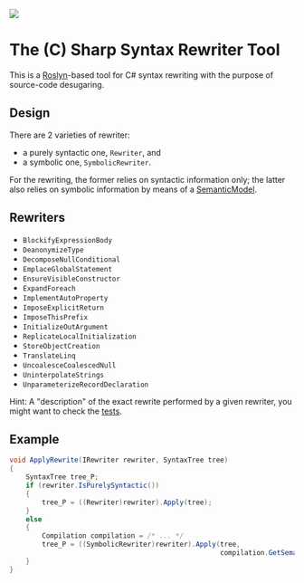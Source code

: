 ![](https://github.com/ShiftLeftSecurity/SharpSyntaxRewriter-playground/actions/workflows/build-and-test.yml/badge.svg)

# The (C) Sharp Syntax Rewriter Tool

This is a [Roslyn](https://github.com/dotnet/roslyn)-based tool for C# syntax rewriting with the purpose of source-code desugaring.

## Design

There are 2 varieties of rewriter:

- a purely syntactic one, `Rewriter`, and
- a symbolic one, `SymbolicRewriter`.

For the rewriting, the former relies on syntactic information only; the latter also relies on symbolic information by means of a [SemanticModel](https://docs.microsoft.com/en-us/dotnet/api/microsoft.codeanalysis.semanticmodel).

## Rewriters

- `BlockifyExpressionBody`
- `DeanonymizeType`
- `DecomposeNullConditional`
- `EmplaceGlobalStatement`
- `EnsureVisibleConstructor`
- `ExpandForeach`
- `ImplementAutoProperty`
- `ImposeExplicitReturn`
- `ImposeThisPrefix`
- `InitializeOutArgument`
- `ReplicateLocalInitialization`
- `StoreObjectCreation`
- `TranslateLinq`
- `UncoalesceCoalescedNull`
- `UninterpolateStrings`
- `UnparameterizeRecordDeclaration`

Hint: A "description" of the exact rewrite performed by a given rewriter, you might want to check the [tests](https://github.com/ShiftLeftSecurity/SharpSyntaxRewriter-playground/tree/master/tests).

## Example

```csharp
void ApplyRewrite(IRewriter rewriter, SyntaxTree tree)
{
    SyntaxTree tree_P;
    if (rewriter.IsPurelySyntactic())
    {
        tree_P = ((Rewriter)rewriter).Apply(tree);
    }
    else
    {
        Compilation compilation = /* ... */
        tree_P = ((SymbolicRewriter)rewriter).Apply(tree,
                                                    compilation.GetSemanticModel(tree));
    }
}
```


